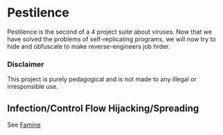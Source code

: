 # Pestilence

Pestilence is the second of a 4 project suite about viruses. Now that we have solved the problems of self-replicating programs, we will now try to hide and obfuscate to make reverse-engineers job hrder.

### Disclaimer

This project is purely pedagogical and is not made to any illegal or irresponsible use.

## Infection/Control Flow Hijacking/Spreading

See [Famine](https://github.com/alagroy-42/Famine/blob/master/README.md)